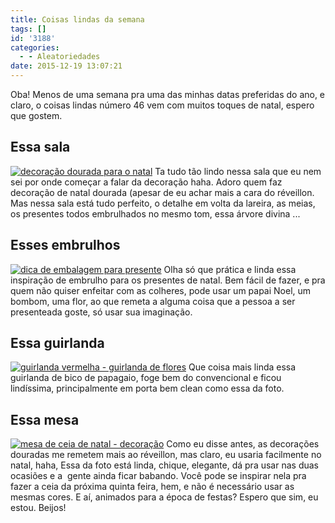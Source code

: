 ```yaml
---
title: Coisas lindas da semana
tags: []
id: '3188'
categories:
  - - Aleatoriedades
date: 2015-12-19 13:07:21
---
```


Oba! Menos de uma semana pra uma das minhas datas preferidas do ano, e claro, o coisas lindas número 46 vem com muitos toques de natal, espero que gostem.

## Essa sala

[![decoração dourada para o natal](http://natalia.blog.br/wp-content/uploads/2015/12/decoração-de-sala-para-o-natal-683x1024.jpg)](http://natalia.blog.br/wp-content/uploads/2015/12/decoração-de-sala-para-o-natal.jpg) Ta tudo tão lindo nessa sala que eu nem sei por onde começar a falar da decoração haha. Adoro quem faz decoração de natal dourada (apesar de eu achar mais a cara do réveillon. Mas nessa sala está tudo perfeito, o detalhe em volta da lareira, as meias, os presentes todos embrulhados no mesmo tom, essa árvore divina ...

## Esses embrulhos

[![dica de embalagem para presente](http://natalia.blog.br/wp-content/uploads/2015/12/embalagem-de-presente-inspiração-683x1024.jpg)](http://natalia.blog.br/wp-content/uploads/2015/12/embalagem-de-presente-inspiração.jpg) Olha só que prática e linda essa inspiração de embrulho para os presentes de natal. Bem fácil de fazer, e pra quem não quiser enfeitar com as colheres, pode usar um papai Noel, um bombom, uma flor, ao que remeta a alguma coisa que a pessoa a ser presenteada goste, só usar sua imaginação.

## Essa guirlanda

[![guirlanda vermelha - guirlanda de flores](http://natalia.blog.br/wp-content/uploads/2015/12/guirlanda-de-bico-de-papagaio.jpg)](http://natalia.blog.br/wp-content/uploads/2015/12/guirlanda-de-bico-de-papagaio.jpg) Que coisa mais linda essa guirlanda de bico de papagaio, foge bem do convencional e ficou lindíssima, principalmente em porta bem clean como essa da foto.

## Essa mesa

[![mesa de ceia de natal - decoração ](http://natalia.blog.br/wp-content/uploads/2015/12/decoração-de-mesa-para-ceia-de-natal.jpg)](http://natalia.blog.br/wp-content/uploads/2015/12/decoração-de-mesa-para-ceia-de-natal.jpg) Como eu disse antes, as decorações douradas me remetem mais ao réveillon, mas claro, eu usaria facilmente no natal, haha, Essa da foto está linda, chique, elegante, dá pra usar nas duas ocasiões e a  gente ainda ficar babando. Você pode se inspirar nela pra fazer a ceia da próxima quinta feira, hem, e não é necessário usar as mesmas cores. E aí, animados para a época de festas? Espero que sim, eu estou. Beijos!